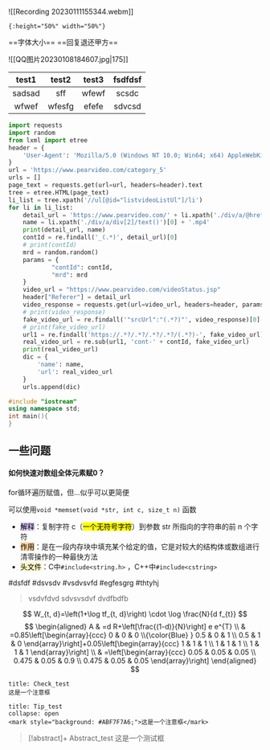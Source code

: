 

![[Recording 20230111155344.webm]]

```text
{:height="50%" width="50%"}
```




==字体大小==  ==回复退还甲方==

 ![[QQ图片20230108184607.jpg|175]]

| test1  | test2  | test3 | fsdfdsf |
|:------:|:------:|:-----:|:-------:|
| sadsad |  sff   | wfewf |  scsdc  |
| wfwef  | wfesfg | efefe | sdvcsd  |


```python
import requests  
import random  
from lxml import etree  
header = {  
    'User-Agent': 'Mozilla/5.0 (Windows NT 10.0; Win64; x64) AppleWebKit/537.36 (KHTML, like Gecko) Chrome/108.0.0.0 Safari/537.36 Edg/108.0.1462.54'  
}  
url = 'https://www.pearvideo.com/category_5'  
urls = []  
page_text = requests.get(url=url, headers=header).text  
tree = etree.HTML(page_text)  
li_list = tree.xpath('//ul[@id="listvideoListUl"]/li')  
for li in li_list:  
    detail_url = 'https://www.pearvideo.com/' + li.xpath('./div/a/@href')[0]  
    name = li.xpath('./div/a/div[2]/text()')[0] + '.mp4'  
    print(detail_url, name)  
    contId = re.findall('_(.*)', detail_url)[0]  
    # print(contId)  
    mrd = random.random()  
    params = {  
            "contId": contId,  
            "mrd": mrd  
    }  
    video_url = "https://www.pearvideo.com/videoStatus.jsp"  
    header["Referer"] = detail_url  
    video_response = requests.get(url=video_url, headers=header, params=params).text  
    # print(video_response)  
    fake_video_url = re.findall('"srcUrl":"(.*?)"', video_response)[0]  
    # print(fake_video_url)  
    url1 = re.findall('https://.*?/.*?/.*?/.*?/(.*?)-', fake_video_url)[0]  
    real_video_url = re.sub(url1, 'cont-' + contId, fake_video_url)  
    print(real_video_url)  
    dic = {  
        'name': name,  
        'url': real_video_url  
    }  
    urls.append(dic)
```

```C++
#include "iostream"
using namespace std;
int main(){
}
```



## 一些问题

#### 如何快速对数组全体元素赋0？

for循环遍历赋值，但...似乎可以更简便

可以使用`void *memset(void *str, int c, size_t n)` 函数

- <mark style="background: #D2B3FFA6;">解释</mark>：复制字符 c（<mark class="hltr-yellow">一个无符号字符</mark>）到参数 str 所指向的字符串的前 n 个字符
- <mark style="background: #FFB86CA6;">作用</mark>：是在一段内存块中填充某个给定的值，它是对较大的结构体或数组进行清零操作的一种最快方法
- <mark style="background: #FFF3A3A6;">头文件</mark>：C中`#include<string.h>` ，C++中`#include<cstring>`

#dsfdf #dsvsdv #vsdvsvfd #egfesgrg #thtyhj

> vsdvfdvd
> sdvsvsdvf
> dvdfbdfb

$$
W_{t, d}=\left(1+\log tf_{t, d}\right) \cdot \log \frac{N}{d f_{t}}
$$
$$
\begin{aligned}
A & =d R+\left[\frac{(1-d)}{N}\right] e e^{T} \\
& =0.85\left[\begin{array}{ccc}
0 & 0 & 0 \\{\color{Blue} } 
0.5 & 0 & 1 \\
0.5 & 1 & 0
\end{array}\right]+0.05\left[\begin{array}{ccc}
1 & 1 & 1 \\
1 & 1 & 1 \\
1 & 1 & 1
\end{array}\right] \\
& =\left[\begin{array}{ccc}
0.05 & 0.05 & 0.05 \\
0.475 & 0.05 & 0.9 \\
0.475 & 0.05 & 0.05
\end{array}\right]
\end{aligned}
$$


```ad-check
title: Check_test
这是一个注意框

```

```ad-tip
title: Tip_test
collapse: open
<mark style="background: #ABF7F7A6;">这是一个注意框</mark>

```

> [!abstract]+ Abstract_test
> 这是一个测试框


